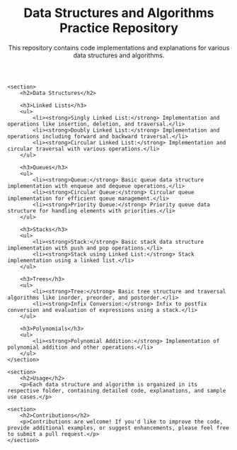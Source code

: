 <!DOCTYPE html>
<html lang="en">
<head>
    <meta charset="UTF-8">
    <meta name="viewport" content="width=device-width, initial-scale=1.0">
    <title>Data Structures and Algorithms Repository</title>
</head>
<body>
    <header>
        <h1>Data Structures and Algorithms Practice Repository</h1>
        <p>This repository contains code implementations and explanations for various data structures and algorithms.</p>
    </header>
    
    <section>
        <h2>Data Structures</h2>
        
        <h3>Linked Lists</h3>
        <ul>
            <li><strong>Singly Linked List:</strong> Implementation and operations like insertion, deletion, and traversal.</li>
            <li><strong>Doubly Linked List:</strong> Implementation and operations including forward and backward traversal.</li>
            <li><strong>Circular Linked List:</strong> Implementation and circular traversal with various operations.</li>
        </ul>
        
        <h3>Queues</h3>
        <ul>
            <li><strong>Queue:</strong> Basic queue data structure implementation with enqueue and dequeue operations.</li>
            <li><strong>Circular Queue:</strong> Circular queue implementation for efficient queue management.</li>
            <li><strong>Priority Queue:</strong> Priority queue data structure for handling elements with priorities.</li>
        </ul>
        
        <h3>Stacks</h3>
        <ul>
            <li><strong>Stack:</strong> Basic stack data structure implementation with push and pop operations.</li>
            <li><strong>Stack using Linked List:</strong> Stack implementation using a linked list.</li>
        </ul>
        
        <h3>Trees</h3>
        <ul>
            <li><strong>Tree:</strong> Basic tree structure and traversal algorithms like inorder, preorder, and postorder.</li>
            <li><strong>Infix Conversion:</strong> Infix to postfix conversion and evaluation of expressions using a stack.</li>
        </ul>
        
        <h3>Polynomials</h3>
        <ul>
            <li><strong>Polynomial Addition:</strong> Implementation of polynomial addition and other operations.</li>
        </ul>
    </section>
    
    <section>
        <h2>Usage</h2>
        <p>Each data structure and algorithm is organized in its respective folder, containing detailed code, explanations, and sample use cases.</p>
    
    <section>
        <h2>Contributions</h2>
        <p>Contributions are welcome! If you'd like to improve the code, provide additional examples, or suggest enhancements, please feel free to submit a pull request.</p>
    </section>

</body>
</html>
